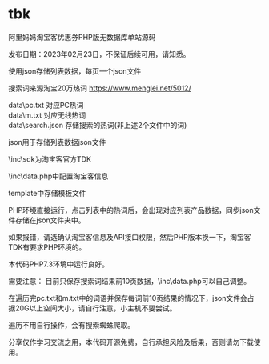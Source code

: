 # tbk
阿里妈妈淘宝客优惠券PHP版无数据库单站源码  

发布日期：2023年02月23日，不保证后续可用，请知悉。  

使用json存储列表数据，每页一个json文件  

搜索词来源淘宝20万热词 https://www.menglei.net/5012/  

data\pc.txt 对应PC热词  
data\m.txt 对应无线热词  
data\search.json 存储搜索的热词(非上述2个文件中的词)  

json用于存储列表数据json文件  

\inc\sdk为淘宝客官方TDK  

\inc\data.php中配置淘宝客信息  

template中存储模板文件

PHP环境直接运行，点击列表中的热词后，会出现对应列表产品数据，同步json文件存储在json文件夹中。  

如果报错，请选确认淘宝客信息及API接口权限，然后PHP版本换一下，淘宝客TDK有要求PHP环境的。 
 
本代码PHP7.3环境中运行良好。

需要注意：
目前只保存搜索词结果前10页数据，\inc\data.php可以自己调整。  

在遍历完pc.txt和m.txt中的词语并保存每词前10页结果的情况下，json文件会占据20G以上空间大小，请自行注意，小主机不要尝试。  

遍历不用自行操作，会有搜索蜘蛛爬取。  

分享仅作学习交流之用，本代码开源免费，自行承担风险及后果，否则请勿下载使用。  




